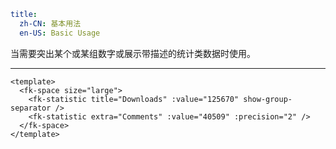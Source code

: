 ```yaml
title:
  zh-CN: 基本用法
  en-US: Basic Usage
```


当需要突出某个或某组数字或展示带描述的统计类数据时使用。

---


```vue { "component": true } 
<template>
  <fk-space size="large">
    <fk-statistic title="Downloads" :value="125670" show-group-separator />
    <fk-statistic extra="Comments" :value="40509" :precision="2" />
  </fk-space>
</template>
```
